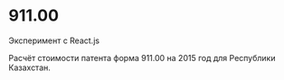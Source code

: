 # 911.00
Эксперимент с React.js

Расчёт стоимости патента форма 911.00 на 2015 год для Республики Казахстан.
 

